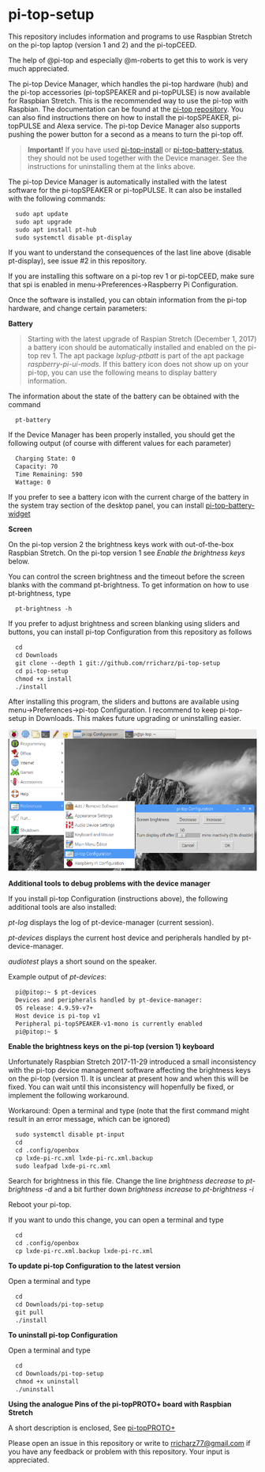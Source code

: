 # pi-top-setup

This repository includes information and programs to use Raspbian Stretch on the pi-top laptop
(version 1 and 2) and the pi-topCEED.

The help of @pi-top and especially @m-roberts to get this to work is very much appreciated.

The pi-top Device Manager, which handles the pi-top hardware (hub) and the pi-top accessories
(pi-topSPEAKER and pi-topPULSE) is now available for Raspbian Stretch. This is the recommended
way to use the pi-top with Raspbian. The documentation can be found at the
[pi-top repository](http:github.com/pi-top). You can also find instructions there on how to install
the pi-topSPEAKER, pi-topPULSE and Alexa service. The pi-top Device Manager
also supports pushing the power button for a second as a means to turn the pi-top off.

> **Important!**
> If you have used
> [pi-top-install](http:github.com/rricharz/pi-top-install) or
> [pi-top-battery-status](http:github.com/rricharz/pi-top-battery-status),
> they should not be used together with the
> Device manager. See the instructions for uninstalling them at the links above. 

The pi-top Device Manager is automatically installed with the latest software for the pi-topSPEAKER or
pi-topPULSE. It can also be installed with the following commands:
 
```
  sudo apt update
  sudo apt upgrade
  sudo apt install pt-hub
  sudo systemctl disable pt-display
```
If you want to understand the consequences of the last line above (disable pt-display),
see issue #2 in this repository.

If you are installing this software on a pi-top rev 1 or pi-topCEED, make sure that spi
is enabled in menu->Preferences->Raspberry Pi Configuration.

Once the software is installed, you can obtain information from the pi-top hardware, and change
certain parameters:


**Battery**

>Starting with the latest upgrade of Raspian Stretch (December 1, 2017) a battery icon
>should be automatically installed and enabled on the pi-top rev 1.
>The apt package *lxplug-ptbatt* is part of the apt package *raspberry-pi-ui-mods*.
>If this battery icon does not show up on your pi-top, you can use the following means to
>display battery information.

The information about the state of the battery can be obtained with the command

```
  pt-battery
``` 

If the Device Manager has been properly installed, you should get the following output (of course with different values
for each parameter)

```
  Charging State: 0
  Capacity: 70
  Time Remaining: 590
  Wattage: 0
```

If you prefer to see a battery icon with the current charge of the battery in the
system tray section of the desktop panel, you can install
[pi-top-battery-widget](http:github.com/rricharz/pi-top-battery-widget)


**Screen**

On the pi-top version 2 the brightness keys work with out-of-the-box Raspbian Stretch.
On the pi-top version 1 see *Enable the brightness keys* below.

You can control the screen brightness and the timeout before the screen blanks with
the command pt-brightness. To get information on how to use pt-brightness, type

```
  pt-brightness -h
``` 

If you prefer to adjust brightness and screen blanking using sliders and buttons, you
can install pi-top Configuration from this repository as follows

```
  cd
  cd Downloads
  git clone --depth 1 git://github.com/rricharz/pi-top-setup
  cd pi-top-setup
  chmod +x install
  ./install 
```

After installing this program, the sliders and buttons are available using
menu->Preferences->pi-top Configuration. I recommend to keep pi-top-setup in
Downloads. This makes future upgrading or uninstalling easier.

![Alt text](config.png?raw=true "menu item")


**Additional tools to debug problems with the device manager**

If you install pi-top Configuration (instructions above), the following additional
tools are also installed: 

*pt-log* displays the log of pt-device-manager (current session).

*pt-devices* displays the current host device and peripherals handled by
pt-device-manager.

*audiotest* plays a short sound on the speaker.

Example output of *pt-devices*:
```
  pi@pitop:~ $ pt-devices
  Devices and peripherals handled by pt-device-manager:
  OS release: 4.9.59-v7+
  Host device is pi-top v1
  Peripheral pi-topSPEAKER-v1-mono is currently enabled
  pi@pitop:~ $
```


**Enable the brightness keys on the pi-top (version 1) keyboard**

Unfortunately Raspbian Stretch 2017-11-29 introduced a small inconsistency
with the pi-top device management software affecting the brightness keys on
the pi-top (version 1). It is unclear at present how and when this will be fixed.
You can wait until this inconsistency will hopenfully be fixed, or implement
the following workaround.

Workaround:
Open a terminal and type (note that the first command might result in an error message, which can be ignored)
```
  sudo systemctl disable pt-input
  cd
  cd .config/openbox
  cp lxde-pi-rc.xml lxde-pi-rc.xml.backup
  sudo leafpad lxde-pi-rc.xml
```

Search for brightness in this file.
Change the line *<command>brightness decrease</command>* to *<command>pt-brightness -d</command>*
and a bit further down *<command>brightness increase</command>* to *<command>pt-brightness -i</command>*

Reboot your pi-top.

If you want to undo this change, you can open a terminal and type
```
  cd
  cd .config/openbox
  cp lxde-pi-rc.xml.backup lxde-pi-rc.xml
```


**To update pi-top Configuration to the latest version**

Open a terminal and type

```
  cd
  cd Downloads/pi-top-setup
  git pull
  ./install
```


**To uninstall pi-top Configuration**

Open a terminal and type

```
  cd
  cd Downloads/pi-top-setup
  chmod +x uninstall
  ./uninstall
```

**Using the analogue Pins of the pi-topPROTO+ board with Raspbian Stretch**

A short description is enclosed, See [pi-topPROTO+](http:github.com/rricharz/pi-top-setup/blob/master/ProtoPlus.pdf)


Please open an issue in this repository or write to rricharz77@gmail.com if you have any feedback
or problem with this repository. Your input is appreciated.
